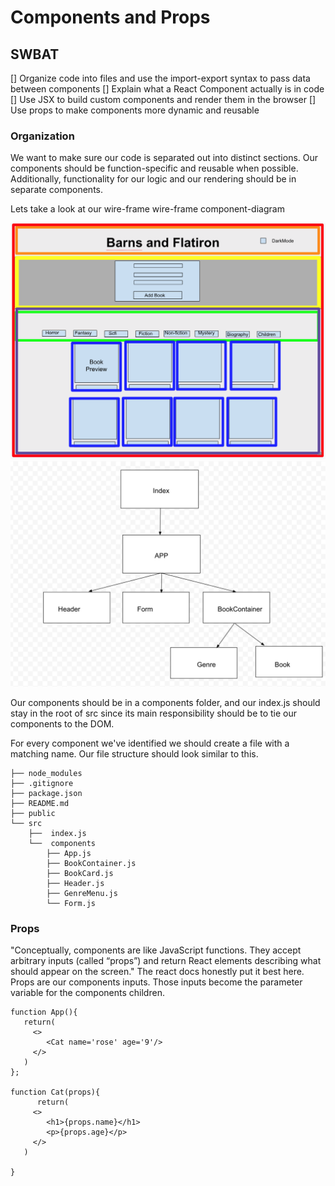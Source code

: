 # Components and Props
## SWBAT
[] Organize code into files and use the import-export syntax to pass data between components
[] Explain what a React Component actually is in code
[] Use JSX to build custom components and render them in the browser
[] Use props to make components more dynamic and reusable

### Organization
We want to make sure our code is separated out into distinct sections. Our components should be function-specific and reusable when possible. Additionally, functionality for our logic and our rendering should be in separate components.   

Lets take a look at our wire-frame wire-frame component-diagram   

![wireframe](./assets/wireframe.png)
![component-diagram](./assets/component-diagram.png)

Our components should be in a components folder, and our index.js should stay in the root of src since its main responsibility should be to tie our components to the DOM.

For every component we've identified we should create a file with a matching name. Our file structure should look similar to this.

```
├── node_modules
├── .gitignore
├── package.json
├── README.md
├── public
└── src
    ├──  index.js
    └──  components
        ├── App.js
        ├── BookContainer.js
        ├── BookCard.js
        ├── Header.js
        ├── GenreMenu.js
        └── Form.js
```

### Props
"Conceptually, components are like JavaScript functions. They accept arbitrary inputs (called “props”) and return React elements describing what should appear on the screen." The react docs honestly put it best here. Props are our components inputs. Those inputs become the parameter variable for the components children.

```
function App(){
   return(
     <>
        <Cat name='rose' age='9'/>
     </>
   )
}; 

function Cat(props){
      return(
     <>
        <h1>{props.name}</h1>
        <p>{props.age}</p>
     </>
   )

}
```